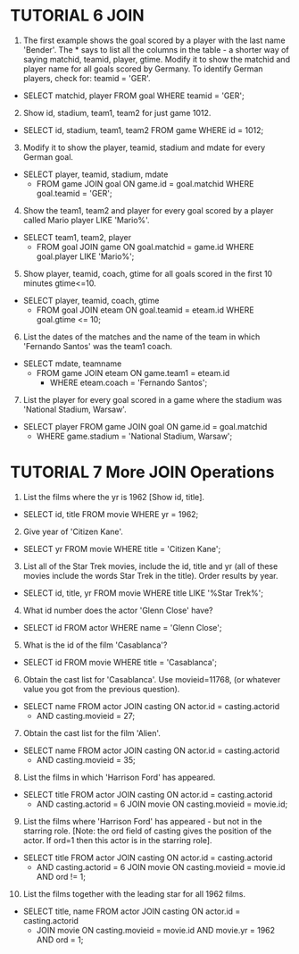 # TUTORIAL 6 JOIN
1. The first example shows the goal scored by a player
with the last name 'Bender'. The * says to list all the
columns in the table - a shorter way of saying matchid,
teamid, player, gtime. Modify it to show the matchid and
player name for all goals scored by Germany. To identify
German players, check for: teamid = 'GER'.
- SELECT matchid, player FROM goal WHERE teamid = 'GER';

2. Show id, stadium, team1, team2 for just game 1012.
- SELECT id, stadium, team1, team2 FROM game WHERE id = 1012;

3. Modify it to show the player, teamid, stadium and mdate for every German goal.
- SELECT player, teamid, stadium, mdate
    - FROM game JOIN goal ON game.id = goal.matchid WHERE goal.teamid = 'GER';

4. Show the team1, team2 and player for every goal scored by
a player called Mario player LIKE 'Mario%'.
- SELECT team1, team2, player
    - FROM goal JOIN game ON goal.matchid = game.id WHERE goal.player LIKE 'Mario%';

5. Show player, teamid, coach, gtime for all goals scored in
the first 10 minutes gtime<=10.
- SELECT player, teamid, coach, gtime
    - FROM goal JOIN eteam ON goal.teamid = eteam.id WHERE goal.gtime <= 10;

6. List the dates of the matches and the name of the team in
which 'Fernando Santos' was the team1 coach.
- SELECT mdate, teamname
    - FROM game JOIN eteam ON game.team1 = eteam.id
        - WHERE eteam.coach = 'Fernando Santos';

7. List the player for every goal scored in a game
where the stadium was 'National Stadium, Warsaw'.
- SELECT player FROM game JOIN goal ON game.id = goal.matchid
    - WHERE game.stadium = 'National Stadium, Warsaw';

# TUTORIAL 7 More JOIN Operations
1. List the films where the yr is 1962 [Show id, title].
- SELECT id, title FROM movie WHERE yr = 1962;

2. Give year of 'Citizen Kane'.
- SELECT yr FROM movie WHERE title =  'Citizen Kane';

3. List all of the Star Trek movies, include the id,
title and yr (all of these movies include the words
Star Trek in the title). Order results by year.
- SELECT id, title, yr FROM movie WHERE title LIKE  '%Star Trek%';

4. What id number does the actor 'Glenn Close' have?
- SELECT id FROM actor WHERE name = 'Glenn Close';

5. What is the id of the film 'Casablanca'?
- SELECT id FROM movie WHERE title = 'Casablanca';

6. Obtain the cast list for 'Casablanca'.
Use movieid=11768, (or whatever value you got from the previous question).
- SELECT name FROM actor JOIN casting ON actor.id = casting.actorid
    - AND casting.movieid = 27;

7. Obtain the cast list for the film 'Alien'.
- SELECT name FROM actor JOIN casting ON actor.id = casting.actorid
    - AND casting.movieid = 35;

8. List the films in which 'Harrison Ford' has appeared.
- SELECT title FROM actor JOIN casting ON actor.id = casting.actorid
    - AND casting.actorid = 6 JOIN movie ON casting.movieid = movie.id;

9. List the films where 'Harrison Ford' has appeared -
but not in the starring role. [Note: the ord field of casting
gives the position of the actor. If ord=1 then this
actor is in the starring role].
- SELECT title FROM actor JOIN casting ON actor.id = casting.actorid
    - AND casting.actorid = 6 JOIN movie ON casting.movieid = movie.id AND ord != 1;

10. List the films together with the leading star for all 1962 films.
- SELECT title, name FROM actor JOIN casting ON actor.id = casting.actorid
    - JOIN movie ON casting.movieid = movie.id AND movie.yr = 1962 AND ord = 1;

